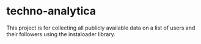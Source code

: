 # techno-analytica

This project is for collecting all publicly available data on a list of users and their followers using the instaloader library. 
